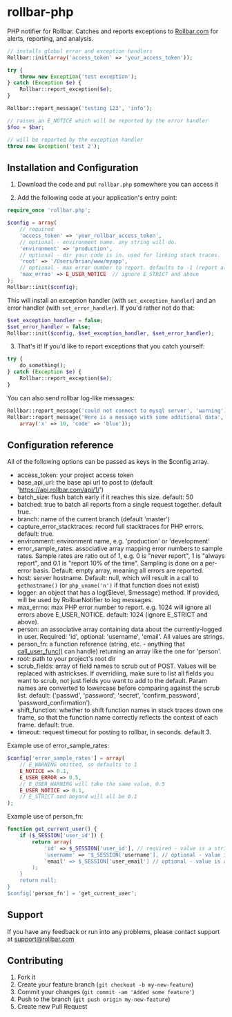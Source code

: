 rollbar-php
===========

PHP notifier for Rollbar. Catches and reports exceptions to [Rollbar.com](https://rollbar.com/) for alerts, reporting, and analysis.

```php
// installs global error and exception handlers
Rollbar::init(array('access_token' => 'your_access_token'));

try {
    throw new Exception('test exception');
} catch (Exception $e) {
    Rollbar::report_exception($e);
}

Rollbar::report_message('testing 123', 'info');

// raises an E_NOTICE which will be reported by the error handler
$foo = $bar;

// will be reported by the exception handler
throw new Exception('test 2');
```

## Installation and Configuration

1. Download the code and put `rollbar.php` somewhere you can access it

2. Add the following code at your application's entry point:

```php
require_once 'rollbar.php';

$config = array(
    // required
    'access_token' => 'your_rollbar_access_token',
    // optional - environment name. any string will do.
    'environment' => 'production',
    // optional - dir your code is in. used for linking stack traces.
    'root' => '/Users/brian/www/myapp',
    // optional - max error number to report. defaults to -1 (report all errors)
    'max_errno' => E_USER_NOTICE  // ignore E_STRICT and above
);
Rollbar::init($config);
```

This will install an exception handler (with `set_exception_handler`) and an error handler (with `set_error_handler`). If you'd rather not do that:

```php
$set_exception_handler = false;
$set_error_handler = false;
Rollbar::init($config, $set_exception_handler, $set_error_handler);
```

3. That's it! If you'd like to report exceptions that you catch yourself:

```php
try {
    do_something();
} catch (Exception $e) {
    Rollbar::report_exception($e);
}
```

You can also send rollbar log-like messages:

```php
Rollbar::report_message('could not connect to mysql server', 'warning');
Rollbar::report_message('Here is a message with some additional data', 'info', 
    array('x' => 10, 'code' => 'blue'));
```


## Configuration reference

All of the following options can be passed as keys in the $config array.

- access_token: your project access token
- base_api_url: the base api url to post to (default 'https://api.rollbar.com/api/1/')
- batch_size: flush batch early if it reaches this size. default: 50
- batched: true to batch all reports from a single request together. default true.
- branch: name of the current branch (default 'master')
- capture_error_stacktraces: record full stacktraces for PHP errors. default: true.
- environment: environment name, e.g. 'production' or 'development'
- error_sample_rates: associative array mapping error numbers to sample rates. Sample rates are ratio out of 1, e.g. 0 is "never report", 1 is "always report", and 0.1 is "report 10% of the time". Sampling is done on a per-error basis. Default: empty array, meaning all errors are reported.
- host: server hostname. Default: null, which will result in a call to `gethostname()` (or `php_uname('n')` if that function does not exist)
- logger: an object that has a log($level, $message) method. If provided, will be used by RollbarNotifier to log messages.
- max_errno: max PHP error number to report. e.g. 1024 will ignore all errors above E_USER_NOTICE. default: 1024 (ignore E_STRICT and above).
- person: an associative array containing data about the currently-logged in user. Required: 'id', optional: 'username', 'email'. All values are strings.
- person_fn: a function reference (string, etc. - anything that [call_user_func()](http://php.net/call_user_func) can handle) returning an array like the one for 'person'.
- root: path to your project's root dir
- scrub_fields: array of field names to scrub out of POST. Values will be replaced with astrickses. If overridiing, make sure to list all fields you want to scrub, not just fields you want to add to the default. Param names are converted to lowercase before comparing against the scrub list. default: ('passwd', 'password', 'secret', 'confirm_password', 'password_confirmation').
- shift_function: whether to shift function names in stack traces down one frame, so that the function name correctly reflects the context of each frame. default: true.
- timeout: request timeout for posting to rollbar, in seconds. default 3.

Example use of error_sample_rates:
```php
$config['error_sample_rates'] = array(
    // E_WARNING omitted, so defaults to 1
    E_NOTICE => 0.1,
    E_USER_ERROR => 0.5,
    // E_USER_WARNING will take the same value, 0.5
    E_USER_NOTICE => 0.1,
    // E_STRICT and beyond will all be 0.1
);
```

Example use of person_fn:
```php
function get_current_user() {
    if ($_SESSION['user_id']) {
        return array(
            'id' => $_SESSION['user_id'], // required - value is a string
            'username' => '$_SESSION['username'], // optional - value is a string
            'email' => $_SESSION['user_email'] // optional - value is a string
        );
    }
    return null;
}
$config['person_fn'] = 'get_current_user';
```


## Support

If you have any feedback or run into any problems, please contact support at support@rollbar.com


## Contributing

1. Fork it
2. Create your feature branch (`git checkout -b my-new-feature`)
3. Commit your changes (`git commit -am 'Added some feature'`)
4. Push to the branch (`git push origin my-new-feature`)
5. Create new Pull Request



